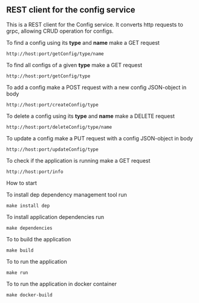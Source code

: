 REST client for the config service
----------------------------------

This is a REST client for the Config service. It converts http requests to grpc, allowing CRUD operation for configs. 


To find a config using its **type** and **name** make a GET request
````````````````````````````
http://host:port/getConfig/type/name
````````````````````````````
To find all configs of a given **type** make a GET request
````````````````````````````
http://host:port/getConfig/type
````````````````````````````
To add a config make a POST request with a new config JSON-object in body
````````````````````````````
http://host:port/createConfig/type
````````````````````````````
To delete a config using its **type** and **name** make a DELETE request
````````````````````````````
http://host:port/deleteConfig/type/name
````````````````````````````
To update a config make a PUT request with a config JSON-object in body
````````````````````````````
http://host:port/updateConfig/type
````````````````````````````
To check if the application is running make a GET request
````````````````````````````
http://host:port/info
````````````````````````````
How to start

To install dep  dependency management tool run 
````````````````````````````
make install dep
````````````````````````````
To install application dependencies run
````````````````````````````
make dependencies
````````````````````````````

To to build the application
````````````````````````````
make build
````````````````````````````
To to run the application
````````````````````````````
make run
````````````````````````````
To to run the application in docker container
````````````````````````````
make docker-build
````````````````````````````
